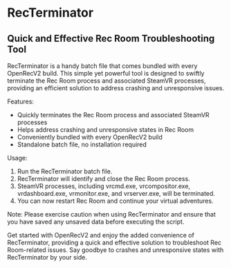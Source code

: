 # RecTerminator
## Quick and Effective Rec Room Troubleshooting Tool

RecTerminator is a handy batch file that comes bundled with every OpenRecV2 build. This simple yet powerful tool is designed to swiftly terminate the Rec Room process and associated SteamVR processes, providing an efficient solution to address crashing and unresponsive issues.

Features:
- Quickly terminates the Rec Room process and associated SteamVR processes
- Helps address crashing and unresponsive states in Rec Room
- Conveniently bundled with every OpenRecV2 build
- Standalone batch file, no installation required

Usage:
1. Run the RecTerminator batch file.
2. RecTerminator will identify and close the Rec Room process.
3. SteamVR processes, including vrcmd.exe, vrcompositor.exe, vrdashboard.exe, vrmonitor.exe, and vrserver.exe, will be terminated.
4. You can now restart Rec Room and continue your virtual adventures.

Note: Please exercise caution when using RecTerminator and ensure that you have saved any unsaved data before executing the script.

Get started with OpenRecV2 and enjoy the added convenience of RecTerminator, providing a quick and effective solution to troubleshoot Rec Room-related issues. Say goodbye to crashes and unresponsive states with RecTerminator by your side.
